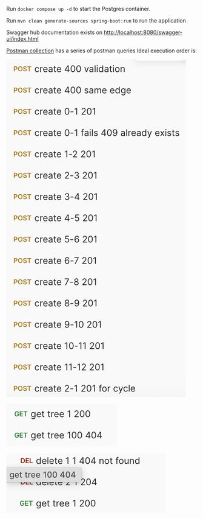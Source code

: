Run `docker compose up -d` to start the Postgres container.

Run `mvn clean generate-sources spring-boot:run` to run the application

Swagger hub documentation exists on [http://localhost:8080/swagger-ui/index.html](http://localhost:8080/swagger-ui/index.html#/)

[Postman collection](Prewave.postman_collection.json) has a series of postman queries
Ideal execution order is:

![Screenshot 2025-09-03 at 11.24.58.png](screenshots/Screenshot%202025-09-03%20at%2011.24.58.png)

![Screenshot 2025-09-03 at 11.24.10.png](screenshots/Screenshot%202025-09-03%20at%2011.24.10.png)

![Screenshot 2025-09-03 at 11.24.23.png](screenshots/Screenshot%202025-09-03%20at%2011.24.23.png)